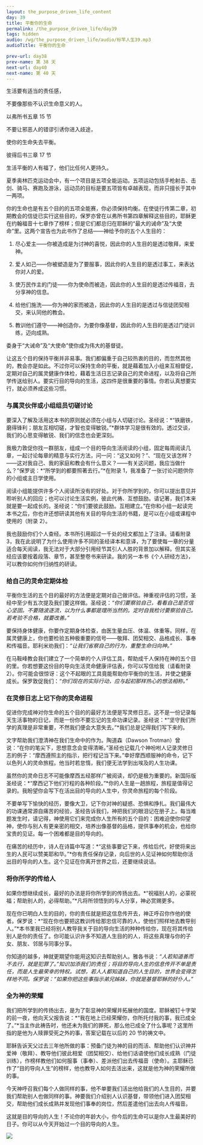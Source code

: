 ```yaml
---
layout: the_purpose_driven_life_content
day: 39
title: 平衡你的生命
permalink: /the_purpose_driven_life/day39
tags: hidden
audio: /wg/the_purpose_driven_life/audio/标竿人生39.mp3
audioTitle: 平衡你的生命

prev-url: day38
prev-name: 第 38 天
next-url: day40
next-name: 第 40 天
---
```


<div class="center script poem">
<p>生活要有适当的责任感，</p>
<p>不要像那些不认识生命意义的人。</p>
<p class="sp-verse">以弗所书五章 15 节</p>
</div>
<div class="center script poem">
<p> 不要让邪恶人的错谬引诱你进入歧途，</p>
<p>使你的生命失去平衡。</p>
<p class="sp-verse">彼得后书三章 17 节</p>
</div>
<p class="first">生活平衡的人有福了，他们比任何人更持久。</p>

夏季奥林匹克运动会中，有一个项目是五项全能运动。五项运动包括手枪射击、击剑、骑马、赛跑及游泳，运动员的目标是要五项皆有卓越表现，而非只擅长于其中一两项。

你的生命也是有五个目的的五项全能赛，你必须保持均衡。在使徒行传第二章，初期教会的信徒已实行这些目的，保罗亦曾在以弗所书第四章解释这些目的，耶稣更在约翰福音十七章作了榜样；但是它们都总归在耶稣的“最大的诫命”及“大使命”里。这两个宣告也为此书作了总结——神给予你的五个人生目的：

1. 尽心爱主——你被造成是为讨神的喜悦，因此你的人生目的是透过敬拜，来爱神。

2. 爱人如己——你被塑造是为了要服事，因此你的人生目的是透过事工，来表达你对人的爱。

3. 使万民作主的门徒——你为使命而被造，因此你的人生目的是透过传福音，去分享神的信息。

4. 给他们施洗——你为神的家而被造，因此你的人生目的是透过与信徒团契相交，来认同他的教会。

5. 教训他们遵守——神创造你，为要你像基督，因此你的人生目的是透过门徒训练，迈向成熟。

委身于“大诫命”及“大使命”使你成为伟大的基督徒。

让这五个目的保持平衡并非易事。我们都偏重于自己较热衷的目的，而忽然其他的，教会亦是如此。不过你可以保持生命的平衡，就是藉着加入小组来互相督促，定期对自己的属灵健康作体检，藉着生活日志记录自己的灵命进程，以及将自己所学传送给别人。要实行目的导向的生活，这四件是很重要的事情。你若认真想要实行，就必须养成这些习惯。

### 与属灵伙伴或小组组员切磋讨论

要深入了解及活用这本书的原则就必须在小组与人切磋讨论。圣经说：*“铁磨铁，磨得锋利；朋友互相切磋，才智也变得敏锐。”*群体学习是很有效的。透过交谈，我们的心思变得敏锐、我们的信念也会更深刻。

我极力敦促你找一群朋友，组成一个目的导向生活阅读的小组，固定每周阅读几章，一起讨论每章的精意与实行方法，问一问：“这又如何？”、“现在又该怎样？——这对我自己、我的家庭和教会有什么意义？——有关这问题，我应当做什么？”保罗说：*“所学到的都要照著去行。”*在附录 1，我准备了一张讨论问题供你的小组或主日学使用。

阅读小组能提供许多个人阅读所没有的好处。对于你所学到的，你可以提出意见并聆听别人的回应；也可以讨论生活实例，彼此代祷、互想鼓励。请记著，我们本来就是要一起成长的。圣经说：“你们要彼此鼓励。互相建立。”在你和小组一起读完本书之后，你也许还想研读其他有关目的导向生活的书籍，是可以在小组或课程中使用的（附录 2）。

我也鼓励你们个人查经。本书所引用超过一千处的经文都加上了注译。请看附录 3，我在此说明了为什么使用许多不同的圣经译本和意译，为了要使每一章的分量适合每天阅读，我无法对于大部分引用经节其引人人胜的背景加以解释。但其实圣经应该要按着段落、章节，甚至整卷书来研读。我的另一本书《个人研经方法》，可以教你如何作归纳性的研读。

### 给自己的灵命定期体检

平衡你生活的五个目的最好的方法便是定期对自己做评估。神重视评估的习惯，圣经中至少有五次提及我们要这样做。圣经说：*“你们要察验自己，看看自己是否信心坚固。不要随波逐流，以为什么事都是理所当然的。定时自我检讨要察验自己。若考验不合格，就要改善。”*

要保持身体健康，你要作定期身体检查，由医生量血压、体温、体重等。同样，在属灵健康上，你也要检验五种极重要的信号——敬拜、团契相交、品格成长、事奉和传福音。耶利米劝我们：*“让我们省察自己的行为，重整生命归向神。”*

在马鞍峰教会我们建立了一个简单的个人评估工具，帮助成千人保持在神的五个目的里。你若想要这份目的导向生活灵命健康评估表，你可以写信给我（请看附录 2）。你可能会很惊讶：这个不起眼的工具竟能帮助你平衡你的生活，并使之健康成长。保罗敦促我们：*“你们现在的实际行动，应与起初那样热心的想法相称。”*

### 在灵修日志上记下你的灵命进程

促进你完成神对你生命的五个目的的最好方法便是写灵修日志。这不是一份记录每天生活事物的日记，而是一份你不要忘记的生命功课记录。圣经说：*“坚守我们所学的真理是非常重要，不然我们便会大意失去。”*我们总是记得我们写下来的。

文字帮助我们澄清神在我们生命中的作为。陶道森（Dawson Trotman）曾说：“在你的笔尖下，思想意念会变得清晰。”圣经也记载几个神吩咐人记录灵修日志的例子：“摩西遵照主的指示，把行程记当下来。”幸好摩西顺服神的命令，记下以色列人的灵命旅程。他当时若怠惰，我们便无法学到出埃及的人生功课。

虽然你的灵命日志不可能像摩西五经那样广被阅读，却仍是极为重要的。新国际版圣经说：*“摩西记下他们行程的各种阶段。”*你的人生是一趟旅程，旅程是值得记录的。我盼望你会写下在活出目的导向的人生中，你灵命旅程的每个阶段。

不要单写下愉快的经历，要像大卫，记下你对神的疑惑、恐惧和挣扎。我们最伟大的功课通常源自痛苦的经验，圣经告诉我们，神把我们的眼泪记在册子上。每当难题发生时，请记得，神使用它们来完成你人生所有的五个目的：困难迫使你仰望神，使你与别人有更亲密的相交，培养出像基督的品格，提供事奉的机会，也给你宝贵的见证。每一个困难都是目的导向的。

在痛苦的经历中，诗人在诗篇中写道：*“这些事要记下来，传给后代，好使将来出生的人民可以赞美耶和华。”*你有责任保存记录，向后世的人见证神如何帮助你活出目的导向的人生。这个见证在你离开世界之后，还要继续说话。

### 将你所学的传给人

如果你想继续成长，最好的办法是将你所学到的传扬出去。*“祝福别人的，必蒙祝福；帮助别人的，必得帮助。”*凡将所领悟到的与人分享，神必赏赐更多。

现在你已明白人生的目的，你的责任就是把这信息传开去，神正呼召你作他的使者。保罗说：*“现在你也要把这教训传给那忠信可靠的人，使他们照样地去教导别人。”*本书里我已经将别人教导我关于目的导向生活的种种传给你，现在将其传给别人是你的责任了。你可能认识许多不知道人生目的的人，将这些真理与你的子女、朋友、邻居与同事分享。

你知道的越多，神就更期望你能用这知识去帮助别人。雅各书说：*“人若知道善而不去行，就是犯罪了。”*知识加添我们的责任；将目的导向人生的信息传开不单是责任，而是人生最荣幸的特权。试想，若人人都知道自己的人生目的，世界会变得怎样地不同。保罗说：*“如果你把这些事指示弟兄姊妹，你就是基督耶稣的好仆人。”*

### 全为神的荣耀

我们把所学到的传扬出去，是为了彰显神的荣耀并拓展他的国度。耶稣被钉十字架的前一夜，他向天父报告说：*“我在地上已经荣耀你，你所托付我的事，我已成全了。”*当主作此祷告时，他还未为我们的罪死，那么他已成全了什么事呢？这里所指的是他为人赎罪受死之外的事，答案记载在以后的 20 节的祷文中。

耶稣告诉天父过去三年他所做的事：预备门徒为神的目的而活、帮助他们认识神并爱神（敬拜）、教导他们彼此相爱（团契相交）、给他们话语使他们成长成熟（门徒训练），作榜样教他们如何服事（事奉）、差派他们出去传福音（使命）。主耶稣已作了“目的导向人生”的榜样，他也教导人如何去活出来，这就是他为神的荣耀所做的事。

今天神呼召我们每个人做同样的事，他不单要我们活出他给我们的人生目的，并要我们帮助别人也做同样的事。神要我们介绍别人认识基督，带领他们进入团契相交，帮助他们成长成熟并发现他们事奉的岗位，然后差遣他们出去向人传福音。

这就是目的导向的人生！不论你的年龄大小，你今后的生命可以是你人生最美好的日子。你可以从今天开始过一个目的导向的人生。

<div class="article-img-wrapper">
<img src="https://typora-1259024198.cos.ap-beijing.myqcloud.com/wg/the_purpose_driven_life/image/day39_card.jpg">
</div>
